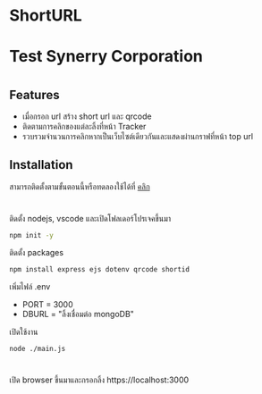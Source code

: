# ShortURL
# Test Synerry Corporation
#
#
## Features

-  เมื่อกรอก url สร้าง short url และ qrcode
-  ติดตามการคลิกของแต่ละลิ้งที่หน้า Tracker
- รวบรวมจำนวนการคลิกหากเป็นเว็บไซต์เดียวกันและแสดงผ่านกราฟที่หน้า top url



## Installation
สามารถติดตั้งตามขั้นตอนนี้หรือทดลองใช้ได้ที่ [คลิก]
#
ติดตั้ง nodejs, vscode และเปิดโฟลเดอร์โปรเจคขึ้นมา

```sh
npm init -y
```

ติดตั้ง packages

```sh
npm install express ejs dotenv qrcode shortid
```

เพิ่มไฟล์ .env 
- PORT = 3000
- DBURL = "ลิ้งเชื่อมต่อ mongoDB"

เปิดใช้งาน
```sh
node ./main.js
```
#
เปิด browser ขึ้นมาและกรอกลิ้ง https://localhost:3000


   [คลิก]: https://ShortURL.panwan1040.repl.co

